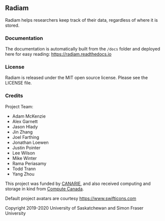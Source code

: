 ## Radiam

Radiam helps researchers keep track of their data, regardless of where it is stored.  

### Documentation

The documentation is automatically built from the `/docs` folder and deployed here for easy reading: https://radiam.readthedocs.io

### License

Radiam is released under the MIT open source license.  Please see the LICENSE file.

### Credits

Project Team:

* Adam McKenzie
* Alex Garnett
* Jason Hlady
* Jin Zhang
* Joel Farthing
* Jonathan Loewen
* Justin Pointer
* Lee Wilson
* Mike Winter
* Rama Periasamy
* Todd Trann
* Yang Zhou


This project was funded by [CANARIE](https://www.canarie.ca/rdm/), and also received computing and storage in kind from [Compute Canada](https://www.computecanada.ca/).

Default project avatars are courtesy https://www.swifticons.com

Copyright 2019-2020 University of Saskatchewan and Simon Fraser University
